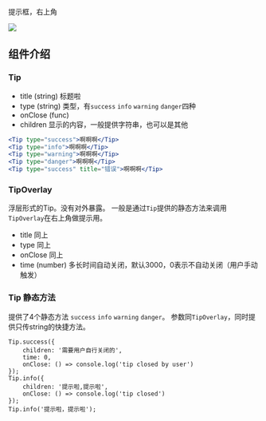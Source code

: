提示框，右上角

![](http://7xlnio.com1.z0.glb.clouddn.com/16-7-31/87143687.jpg)

## 组件介绍

### Tip

- title (string) 标题啦
- type (string) 类型，有`success` `info` `warning` `danger`四种
- onClose (func)
- children 显示的内容，一般提供字符串，也可以是其他

```jsx
<Tip type="success">啊啊啊</Tip>
<Tip type="info">啊啊啊</Tip>
<Tip type="warning">啊啊啊</Tip>
<Tip type="danger">啊啊啊</Tip>
<Tip type="success" title="错误">啊啊啊</Tip>
```

### TipOverlay

浮层形式的Tip。没有对外暴露。 一般是通过`Tip`提供的静态方法来调用`TipOverlay`在右上角做提示用。

- title 同上
- type 同上
- onClose 同上
- time (number) 多长时间自动关闭，默认3000，0表示不自动关闭（用户手动触发）

### Tip 静态方法

提供了4个静态方法 `success` `info` `warning` `danger`。
参数同`TipOverlay`，同时提供只传string的快捷方法。

```
Tip.success({
    children: '需要用户自行关闭的',
    time: 0,
    onClose: () => console.log('tip closed by user')
});
Tip.info({
    children: '提示啦,提示啦',
    onClose: () => console.log('tip closed')
});
Tip.info('提示啦，提示啦');
```